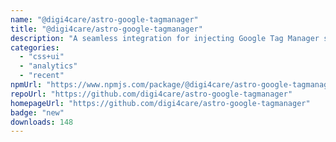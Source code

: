 ```yaml
---
name: "@digi4care/astro-google-tagmanager"
title: "@digi4care/astro-google-tagmanager"
description: "A seamless integration for injecting Google Tag Manager snippets into Astro projects, supporting popular web analytics tools."
categories:
  - "css+ui"
  - "analytics"
  - "recent"
npmUrl: "https://www.npmjs.com/package/@digi4care/astro-google-tagmanager"
repoUrl: "https://github.com/digi4care/astro-google-tagmanager"
homepageUrl: "https://github.com/digi4care/astro-google-tagmanager"
badge: "new"
downloads: 148
---
```

